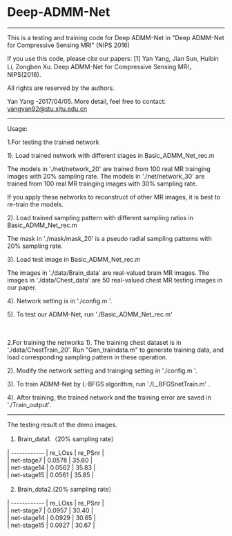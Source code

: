 ﻿# Deep-ADMM-Net

***********************************************************************************************************

This is a testing and training code for Deep ADMM-Net in "Deep ADMM-Net for Compressive Sensing MRI" (NIPS 2016)
 
If you use this code, please cite our papers:
[1] Yan Yang, Jian Sun, Huibin Li, Zongben Xu. Deep ADMM-Net for Compressive Sensing MRI，NIPS(2016).

All rights are reserved by the authors.

Yan Yang -2017/04/05. More detail, feel free to contact: yangyan92@stu.xjtu.edu.cn


***********************************************************************************************************



Usage:

1.For testing the trained network 

1). Load trained network with different stages in Basic_ADMM_Net_rec.m

   The models in './net/network_20' are trained from 100 real MR trainging images with 20% sampling rate. 
   The models in './net/network_30' are trained from 100 real MR trainging images with 30% sampling rate.
   
   If you apply these networks to  reconstruct of other MR images, it is best to re-train the models.

2). Load trained sampling pattern with different sampling ratios in Basic_ADMM_Net_rec.m

   The mask in './mask/mask_20' is a pseudo radial sampling patterns with 20% sampling rate.
   
3). Load test image  in Basic_ADMM_Net_rec.m

   The images in './data/Brain_data' are real-valued brain MR images.
   The images in './data/Chest_data' are 50 real-valued chest MR testing images in our paper.

4). Network setting is in  './config.m '.

5). To test our ADMM-Net, run './Basic_ADMM_Net_rec.m'


<br>
<br>
2.For training the networks
1). The training chest dataset is in './data/ChestTrain_20'.
    Run 
"Gen_traindata.m" to generate training data,
    and load  corresponding sampling pattern in these operation. 

2). Modify the network setting and trainging setting in  './config.m '.

3). To train ADMM-Net by L-BFGS algorithm, run
 './L_BFGSnetTrain.m' .

4). After training, the trained network and the training error are saved in './Train_output'.



***********************************************************************************************************
 
The testing result of the demo images.

1) Brain_data1.（20% sampling rate）

| ------------ |  re_LOss  |  re_PSnr  |  <br>
|  net-stage7  |  0.0578   |  35.60    |  <br>
|  net-stage14 |  0.0562   |  35.83    |  <br>
|  net-stage15 |  0.0561   |  35.85    |  <br>


2) Brain_data2.(20% sampling rate）

| ------------ |  re_LOss  |  re_PSnr  |  <br>
|  net-stage7  |  0.0957   |  30.40    |  <br>
|  net-stage14 |  0.0929   |  30.65    |  <br>
|  net-stage15 |  0.0927   |  30.67    |  <br>





